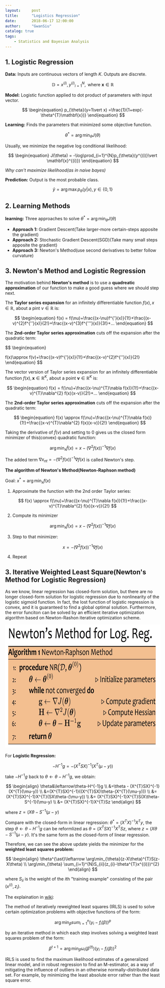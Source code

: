 ```yaml
---
layout:     post
title:      "Logistics Regression"
date:       2018-06-17 12:00:00
author:     "GwanSiu"
catalog: true
tags:
    - Statistics and Bayesian Analysis
---
```


## 1. Logistic Regression

**Data:** Inputs are continuous vectors of length $K$. Outputs are discrete.

$$
\begin{equation}
\mathbb{D}={x^{(i)},y^{(i)}}_{i=1}^{N}, \text{ where } \mathbf{x}\in\mathbb{R}
\end{equation}
$$

**Model:** Logistic function applied to dot product of parameters with input vector.

$$
\begin{equation}
p_{\theta}(y=1\vert x) =\frac{1}{1+exp(-\theta^{T}\mathbf{x})}
\end{equation}
$$

**Learning:** Finds the parameters that minimized some objective function.

$$
\begin{equation}
\theta^{\ast}=\arg\min_{\theta}J(\theta)
\end{equation}
$$

Usually, we minimize the negative log conditional likelihood:

$$
\begin{equation}
J(\theta) = -\log\prod_{i=1}^{N}p_{\theta}(y^{(i)}\vert \mathbf{x}^{(i)})
\end{equation}
$$

*Why can't maximize likelihood(as in naive bayes)*


**Prediction:** Output is the most probable class.

$$
\begin{equation}
\tilde{y} = \arg\max p_{\theta}(y\vert x),y\in \{0,1\}
\end{equation}
$$

## 2. Learning Methods

**learning:** Three approaches to solve $\theta^{\ast}=\arg\min_{\theta}J(\theta)$

- **Approach 1:** Gradient Descent(Take larger-more certain-steps apposite the gradient)
- **Approach 2:** Stochastic Gradient Descent(SGD)(Take many small steps apposite the gradient)
- **Approach 3:** Newton's Method(use second derivatives to better follow curvature)

## 3. Newton's Method and Logistic Regression

The motivation behind **Newton's method** is to use a **quadreatic approximation** of our function to make a good guess where we should step next.

The **Taylor series expansion** for an infinitely differentiable function $f(x),x\in\mathbb{R},$ about a pint $\nu\in\mathbb{R}$ is:

$$
\begin{equation}
f(x) = f(\nu)+\frac{(x-\nu)f^{'}(x)}{1!}+\frac{(x-v)^{2}f^{''}(x)}{2!}+\frac{(x-v)^{3}f^{'''}(x)}{3!}+...
\end{equation}
$$


The **2nd-order Taylor series approximation** cuts off the expansion after the quadratic term:

$$
\begin{equation}

f(x)\approx f(v)+\frac{(x-v)f^{'}(x)}{1!}+\frac{(x-v)^{2}f^{''}(x)}{2!}
\end{equation}
$$

The vector version of Taylor series expansion for an infinitely differentiable function $f(x),\mathbf{x}\in \mathbb{R}^{K}$, about a point $\mathbf{v}\in\mathbb{R}^{K}$ is:

$$
\begin{equation}
f(x) = f(\nu)+\frac{(x-\nu)^{T}\nabla f(x)}{1!}+\frac{(x-v)^{T}\nabla^{2} f(x)(x-v)}{2!}+...
\end{equation}
$$

The **2nd-order Taylor series approximation** cuts off the expansion after the quadratic term:

$$
\begin{equation}
f(x) \approx f(\nu)+\frac{(x-\nu)^{T}\nabla f(x)}{1!}+\frac{(x-v)^{T}\nabla^{2} f(x)(x-v)}{2!}
\end{equation}
$$

Taking the derivative of $\tilde{f}(v)$ and setting to 0 gives us the closed form minimizer of this(convex) quadratic function:

$$
\arg\min_{x}\tilde{f}(x)=x-(\nabla^{2}f(x))^{-1}\nabla f(x)
$$

The added term $\nabla x_{nt}=-(\nabla^{2}f(x))^{-1}\nabla f(x)$ is called Newton's step.

**The algorithm of Newton's Method(Newton-Raphson method)**

Goal: $x^{\ast}=\arg\min_{x}f(x)$

1. Approximate the function with the 2nd order Taylor series:

$$
f(x) \approx f(\nu)+\frac{(x-\nu)^{T}\nabla f(x)}{1!}+\frac{(x-v)^{T}\nabla^{2} f(x)(x-v)}{2!}
$$

2. Compute its minimizer

$$
\arg\min_{x}\tilde{f}(x)=x-(\nabla^{2}f(x))^{-1}\nabla f(x)
$$

3. Step to that minimizer:

$$x = -(\nabla^{2}f(x))^{-1}\nabla f(x)$$

4. Repeat

## 3. Iterative Weighted Least Square(Newton's Method for Logistic Regression)

As we know, linear regression has closed-form solution, but there are no longer closed-form solution for logistic regression due to nonlinearity of the logistic sigmoid function. In fact, the lost function of logistic regression is convex, and it is guaranteed to find a global optimal solution. Furthermore, the error funciton can be solved by an efficient iterative optimization algorithm based on Newton-Rashon iterative optimization scheme.

<img src="https://raw.githubusercontent.com/Gwan-Siu/BlogCode/master/other/196E58C3-B424-4977-806C-DFE0E6E8905E.png" width = "600" height = "400"/>

For **Logistic Regression:**

$$
\begin{equation}
-H^{-1}g = -(X^{T}SX)^{-1}(X^{T}(\mu-y))
\end{equation}
$$

take $-H^{-1}g$ back to $\theta\leftarrow \theta - H^{-1}g$, we obtain:

$$
\begin{align}
\theta&\leftarrow\theta-H^{-1}g \\
&=\theta - (X^{T}SX)^{-1}(X^{T}(\mu-y)) \\
&=(X^{T}SX)^{-1}((X^{T}SX)\theta-(X^{T}(\mu-y))) \\
&= (X^{T}SX)^{-1}X^{T}(SX\theta-(\mu-y)) \\
&= (X^{T}SX)^{-1}X^{T}S(X\theta-S^{-1}(\mu-y) \\ 
&= (X^{T}SX)^{-1}X^{T}Sz
\end{align}
$$

where $z=(X\theta-S^{-1}(\mu-y)$

Compare with the closed-form in linear regression: $\theta^{\ast}=(X^{T}X)^{-1}X^{T}y$, the step $\theta\leftarrow \theta-H^{-1}g$ can be reformlized as $\theta=(X^{T}SX)^{-1}X^{T}Sz$, where $z=(X\theta-S^{-1}(\mu-y)$. It's the same form as the closed-form of linear regression.

Therefore, we can see the above update yields the minimizer for the **weighted least squares problem:**

$$
\begin{align}
\theta^{\ast}\leftarrow \arg\min_{\theta}(z-X\theta)^{T}S(z-X\theta) \\
\arg\min_{\theta} \sum_{i=1}^{N}S_{ii}(z_{i}-\theta^{T}x^{(i)})^{2}
\end{align}
$$

where $S_{ii}$ is the weight of the $i\text{th}$ "training example" consisting of the pair $(x^{(i)},z_{i})$.

The explaination in [wiki](https://en.wikipedia.org/wiki/Iteratively_reweighted_least_squares):

The method of iteratively reweighted least squares (IRLS) is used to solve certain optimization problems with objective functions of the form:

$$
\begin{equation}
\arg\min_{\beta}sum_{i=1}^{n}(y_{i}-f_{i}(\beta))^{p}
\end{equation}
$$

by an iterative method in which each step involves solving a weighted least squares problem of the form:

$$
\begin{equation}
\beta^{t+1} = \arg\min_{\beta}\omega_{i}(\beta^{(t)})(y_{i}-f_{i}(\beta))^{2}
\end{equation}
$$

IRLS is used to find the maximum likelihood estimates of a generalized linear model, and in robust regression to find an M-estimator, as a way of mitigating the influence of outliers in an otherwise normally-distributed data set. For example, by minimizing the least absolute error rather than the least square error.